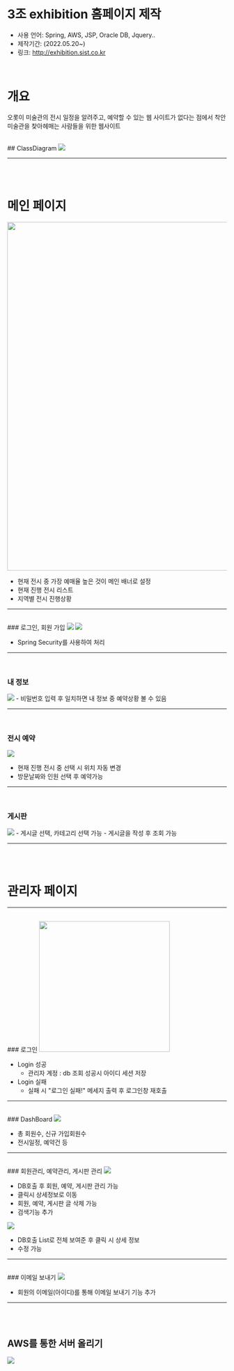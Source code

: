 # 3조 exhibition 홈페이지 제작
* 사용 언어: Spring, AWS, JSP, Oracle DB, Jquery..
* 제작기간: (2022.05.20~)
* 링크: http://exhibition.sist.co.kr
<br/>

# 개요
오롯이 미술관의 전시 일정을 알려주고, 
예약할 수 있는 웹 사이트가 없다는 점에서 착안
미술관을 찾아헤매는 사람들을 위한 웹사이트

<br/>
## ClassDiagram

<img src="https://user-images.githubusercontent.com/93374409/163676590-f85c0068-d2ae-4eca-92a7-9328433905c1.png"/>

-------------------
<br/><br/>
# 메인 페이지

<img src="https://user-images.githubusercontent.com/93374409/174593330-26141790-09ae-42a6-88e1-290fc897e8ec.png" width=auto height="800"/>

* 현재 전시 중 가장 예매율 높은 것이 메인 배너로 설정
* 현재 진행 전시 리스트 
* 지역별 전시 진행상황 
-------------------

<br/>
### 로그인, 회원 가입

<img src="https://user-images.githubusercontent.com/93374409/174593749-dfaa069b-67f4-45e7-a31b-42a2b040396a.png"/>
<img src= "https://user-images.githubusercontent.com/93374409/174594167-fed48dfb-251c-467c-83ab-6102c71d472f.PNG"/>

- Spring Security를 사용하여 처리

-------------------
<br/>

### 내 정보

<img src="https://user-images.githubusercontent.com/93374409/174602796-ee4adf42-dd4c-45cd-91f4-b5ca810a5272.png"/>
- 비밀번호 입력 후 일치하면 내 정보 중 예약상황 볼 수 있음
 
-------------------
<br/>

### 전시 예약

<img src="https://user-images.githubusercontent.com/93374409/174603758-2e8b3710-7025-4b35-8b4e-654ea2a643a4.png"/>

- 현재 진행 전시 중 선택 시 위치 자동 변경 
- 방문날짜와 인원 선택 후 예약가능

-------------------
<br/>

### 게시판

<img src="https://user-images.githubusercontent.com/93374409/174604115-9a2fc06f-b227-421e-be11-d87b3ed5e705.png"/>
- 게시글 선택, 카테고리 선택 가능
- 게시글을 작성 후 조회 가능

-------------------
<br/>
<br/>

# 관리자 페이지 
-------------------
<br/>
### 로그인

<img src="https://user-images.githubusercontent.com/93374409/163676765-9d10f7df-4c16-4e24-bc09-054ce2aad4ef.PNG" width="300" height=auto/>

- Login 성공
    - 관리자 계정 : db 조회 성공시 아이디 세션 저장
- Login 실패
    - 실패 시 "로그인 실패!" 메세지 출력 후 로그인창 재호출

-------------------
<br/>
### DashBoard

<img src="https://user-images.githubusercontent.com/93374409/174605919-b50b8086-1721-491b-a0d0-9c8f8b31901e.jpg"/>

- 총 회원수, 신규 가입회원수
- 전시일정, 예약건 등
-------------------
<br/>
### 회원관리, 예약관리, 게시판 관리

<img src="https://user-images.githubusercontent.com/93374409/174604460-d9ced6e3-47e7-4f95-987e-2d7d41aa0e25.jpg"/>

- DB호출 후 회원, 예약, 게시판 관리 가능
- 클릭시 상세정보로 이동
- 회원, 예약, 게시판 글 삭제 가능
- 검색기능 추가

<img src="https://user-images.githubusercontent.com/93374409/174604864-0b9ccf5e-b1e6-411f-bd5e-d83fe9d7876d.jpg"/>

- DB호출 List로 전체 보여준 후 클릭 시 상세 정보 
- 수정 가능
-------------------
<br/>
### 이메일 보내기

<img src="https://user-images.githubusercontent.com/93374409/174604970-015db130-ddae-4e39-94fb-742ec4fd6f57.jpg"/>

- 회원의 이메일(아이디)를 통해 이메일 보내기 기능 추가


----------------
<br/><br/>
## AWS를 통한 서버 올리기

<img src="https://user-images.githubusercontent.com/93374409/174606585-d102d63b-891d-400c-96ea-6d03e990d2b5.png"/>
